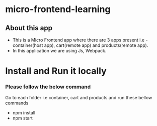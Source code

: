 # micro-frontend-learning

## About this app

- This is a Micro Frontend app where there are 3 apps present i.e - container(host app), cart(remote app) and products(remote app).
- In this application we are using Js, Webpack.

# Install and Run it locally

### Please follow the below command

Go to each folder i.e container, cart and products and run these bellow commands

- npm install
- npm start
